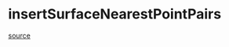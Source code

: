 # insertSurfaceNearestPointPairs

[source](github.com/OpenFOAM-jp/OpenFOAM-utilities-tutorials-jp/blob/master/v1906/mesh/generation/foamyMesh/foamyQuadMesh/insertSurfaceNearestPointPairs.C/insertSurfaceNearestPointPairs.C)



